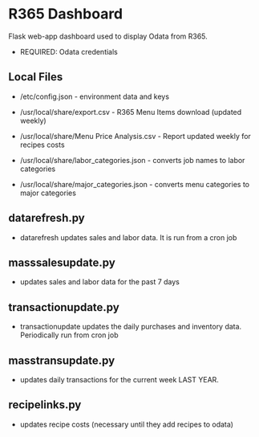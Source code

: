 # R365 Dashboard

Flask web-app dashboard used to display Odata from R365.

- REQUIRED: Odata credentials

## Local Files

- /etc/config.json - environment data and keys

- /usr/local/share/export.csv - R365 Menu Items download (updated weekly)
- /usr/local/share/Menu Price Analysis.csv - Report updated weekly for recipes costs

- /usr/local/share/labor_categories.json - converts job names to labor categories
- /usr/local/share/major_categories.json - converts menu categories to major categories

## datarefresh.py

- datarefresh updates sales and labor data. It is run from a cron job

## masssalesupdate.py

- updates sales and labor data for the past 7 days

## transactionupdate.py

- transactionupdate updates the daily purchases and inventory data. Periodically run from cron job

## masstransupdate.py

- updates daily transactions for the current week LAST YEAR.

## recipelinks.py

- updates recipe costs (necessary until they add recipes to odata)
